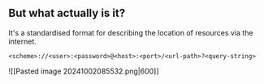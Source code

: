 ## But what actually is it?
It's a standardised format for describing the location of resources via the internet.

`<scheme>://<user>:<password>@<host>:<port>/<url-path>?<query-string>`

![[Pasted image 20241002085532.png|600]]

